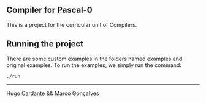 
## Compiler for Pascal-0

This is a project for the curricular unit of Compilers.

## Running the project

There are some custom examples in the folders named examples and original examples.
To run the examples, we simply run the command:
```shell
./run
```
----
Hugo Cardante && Marco Gonçalves
